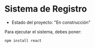 <h1>Sistema de Registro</h1>

- Estado del proyecto: "En construcción"

Para ejecutar el sistema, debes poner:

```npm install react ```
